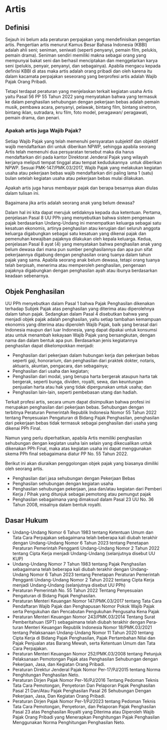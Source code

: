 # Artis

## Definisi

Sejauh ini belum ada peraturan perpajakan yang mendefinisikan pengertian artis. Pengertian artis menurut Kamus Besar Bahasa Indonesia (KBBI) adalah ahli seni; seniman, seniwati (seperti penyanyi, pemain film, pelukis, pemain drama). Seniman sendiri memiliki makna sebagai orang yang mempunyai bakat seni dan berhasil menciptakan dan menggelarkan karya seni (pelukis, penyair, penyanyi, dan sebagainya). Apabila mengacu kepada definisi KBBI di atas maka artis adalah orang pribadi dan oleh karena itu dalam kacamata perpajakan seseorang yang berprofesi artis adalah Wajib Pajak Orang Pribadi.

Tetapi terdapat peraturan yang menjelaskan terkait kegiatan usaha Artis yaitu Pasal 56 PP 55 Tahun 2022 yang menyatakan bahwa yang termasuk ke dalam penghasilan sehubungan dengan pekerjaan bebas adalah pemain musik, pembawa acara, penyanyi, pelawak, bintang film, bintang sinetron, bintang iklan, sutradara, kru film, foto model, peragawan/ peragawati, pemain drama, dan penari.

### Apakah artis juga Wajib Pajak?

Setiap Wajib Pajak yang telah memenuhi persyaratan subjektif dan objektif wajib mendaftarkan diri untuk diberikan NPWP, sehingga apabila seorang Artis telah memenuhi dua persyaratan tersebut maka dia harus mendaftarkan diri pada kantor Direktorat Jenderal Pajak yang wilayah kerjanya meliputi tempat tinggal atau tempat kedudukannya  untuk diberikan NPWP. Sesuai PMK-147/PMK.03/2017, Wajib Pajak yang melakukan kegiatan usaha atau pekerjaan bebas wajib mendaftarkan diri paling lama 1 (satu) bulan setelah kegiatan usaha atau pekerjaan bebas mulai dilakukan.

Apakah artis juga harus membayar pajak dan berapa besarnya akan diulas dalam tulisan ini.

Bagaimana jika artis adalah seorang anak yang belum dewasa?

Dalam hal ini kita dapat merujuk setidaknya kepada dua ketentuan. Pertama, penjelasan Pasal 8 UU PPh yang menyebutkan bahwa sistem pengenaan pajak berdasarkan Undang-Undang ini menempatkan keluarga sebagai satu kesatuan ekonomis, artinya penghasilan atau kerugian dari seluruh anggota keluarga digabungkan sebagai satu kesatuan yang dikenai pajak dan pemenuhan kewajiban pajaknya dilakukan oleh kepala keluarga. Kedua, penjelasan Pasal 8 ayat (4) yang menyatakan bahwa penghasilan anak yang belum dewasa dari mana pun sumber penghasilannya dan apa pun sifat pekerjaannya digabung dengan penghasilan orang tuanya dalam tahun pajak yang sama. Apabila seorang anak belum dewasa, tetapi orang tuanya telah berpisah, menerima atau memperoleh penghasilan, pengenaan pajaknya digabungkan dengan penghasilan ayah atau ibunya berdasarkan keadaan sebenarnya.

## Objek Penghasilan

UU PPh menyebutkan dalam Pasal 1 bahwa Pajak Penghasilan dikenakan terhadap Subjek Pajak atas penghasilan yang diterima atau diperolehnya dalam tahun pajak. Sedangkan dalam Pasal 4 disebutkan bahwa yang menjadi objek pajak adalah penghasilan, yaitu setiap tambahan kemampuan ekonomis yang diterima atau diperoleh Wajib Pajak, baik yang berasal dari Indonesia maupun dari luar Indonesia, yang dapat dipakai untuk konsumsi atau untuk menambah kekayaan Wajib Pajak yang bersangkutan, dengan nama dan dalam bentuk apa pun. Berdasarkan jenis kegiatannya penghasilan dapat dikelompokkan menjadi:

- Penghasilan dari pekerjaan dalam hubungan kerja dan pekerjaan bebas seperti gaji, honorarium, dan penghasilan dari praktek dokter, notaris, aktuaris, akuntan, pengacara, dan sebagainya;
- Penghasilan dari usaha dan kegiatan;
- Penghasilan dari modal, yang berupa harta bergerak ataupun harta tak bergerak, seperti bunga, dividen, royalti, sewa, dan keuntungan penjualan harta atau hak yang tidak dipergunakan untuk usaha; dan
- Penghasilan lain-lain, seperti pembebasan utang dan hadiah.

Terkait profesi artis, secara umum dapat disimpulkan bahwa profesi ini merupakan penghasilan dari pekerjaan bebas. Sehubungan dengan terbitnya Peraturan Pemerintah Republik Indonesia No­mor 55 Tahun 2022 tentang Penyesuaian Pengaturan di Bidang Pajak Penghasilan, penghasilan dari pekerjaan bebas tidak termasuk sebagai penghasilan dari usaha yang dikenai PPh Final.

Namun yang perlu diperhatikan, apabila Artis memiliki penghasilan sehubungan dengan kegiatan usaha lain selain yang dikecualikan untuk dikenakan PPh Final, maka atas kegiatan usaha ini dapat menggunakan skema PPh final sebagaimana diatur PP No. 55 Tahun 2022.

Berikut ini akan diuraikan penggolongan objek pajak yang biasanya dimiliki oleh seorang artis.

- Penghasilan dari jasa sehubungan dengan Pekerjaan Bebas
- Penghasilan sehubungan dengan kegiatan usaha
- Penghasilan sehubungan pekerjaan, jasa dan/atau kegiatan dari Pemberi Kerja / Pihak yang ditunjuk sebagai pemotong atau pemungut pajak
- Penghasilan sebagaimana yang dimaksud dalam Pasal 23 UU No. 36 Tahun 2008, misalnya dalam bentuk royalti.

## Dasar Hukum

- Undang-Undang Nomor 6 Tahun 1983 tentang Ketentuan Umum dan Tata Cara Perpajakan sebagaimana telah beberapa kali diubah terakhir dengan Undang-Undang Nomor 6 Tahun 2023 tentang Penetapan Peraturan Pemerintah Pengganti Undang-Undang Nomor 2 Tahun 2022 tentang Cipta Kerja menjadi Undang-Undang (selanjutnya disebut UU KUP)
- Undang-Undang Nomor 7 Tahun 1983 tentang Pajak Penghasilan sebagaimana telah beberapa kali diubah terakhir dengan Undang-Undang Nomor 6 Tahun 2023 tentang Penetapan Peraturan Pemerintah Pengganti Undang-Undang Nomor 2 Tahun 2022 tentang Cipta Kerja menjadi Undang-Undang (selanjutnya disebut UU PPh)
- Peraturan Pemerintah No. 55 Tahun 2022 Tentang Penyesuaian Pengaturan di Bidang Pajak Penghasilan.
- Peraturan Menteri Keuangan Nomor 147/PMK.03/2017 tentang Tata Cara Pendaftaran Wajib Pajak dan Penghapusan Nomor Pokok Wajib Pajak serta Pengukuhan dan Pencabutan Pengukuhan Pengusaha Kena Pajak
- Peraturan Menteri Keuangan Nomor 243/PMK.03/2014 Tentang Surat Pemberitahuan (SPT) sebagaimana telah diubah terakhir dengan Pera­turan Menteri Keuangan Republik Indonesia Nomor 18/PMK.03/2021 tentang Pelaksanaan Undang-Undang Nomor 11 Tahun 2020 tentang Cipta Kerja di Bidang Pajak Penghasilan, Pajak Pertambahan Nilai dan Pajak Penjualan atas Barang Mewah, serta Ketentuan Umum dan Tata Cara Perpajakan.
- Peraturan Menteri Keuangan Nomor 252/PMK.03/2008 tentang Petunjuk Pelaksanaan Pemotongan Pajak atas Penghasilan Sehu­bungan dengan Pekerjaan, Jasa, dan Kegiatan Orang Pribadi.
- Peraturan Direktur Jenderal Pajak Nomor Per-17/PJ/2015 tentang Norma Penghitungan Penghasilan Neto.
- Peraturan Dirjen Pajak Nomor Per-16/PJ/2016 Tentang Pedoman Teknis Tata Cara Pemoton­gan, Penyetoran Dan Pelaporan Pajak Penghas­ilan Pasal 21 Dan/Atau Pajak Penghasilan Pasal 26 Sehubungan Dengan Pekerjaan, Jasa, Dan Kegiatan Orang Pribadi.
- Peraturan Dirjen Pajak Nomor Per-1/PJ/2023 tentang Pedoman Teknis Tata Cara Pemotongan, Penyetoran, dan Pelaporan Pajak Penghasilan Pasal 23 atas Penghasilan Royalti yang Diterima atau Diperoleh Wajib Pajak Orang Pribadi yang Menerapkan Penghitungan Pajak Penghasilan Menggunakan Norma Penghitungan Penghasilan Neto.